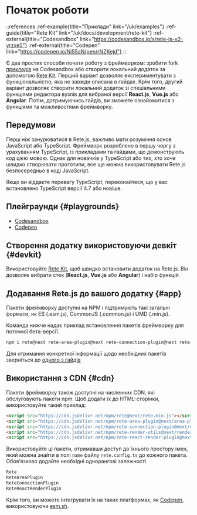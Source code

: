 # Початок роботи

::references
:ref-example{title="Приклади" link="/uk/examples"}
:ref-guide{title="Rete Kit" link="/uk/docs/development/rete-kit"}
:ref-external{title="Codesandbox" link="https://codesandbox.io/s/rete-js-v2-yrzxe5"}
:ref-external{title="Codepen" link="https://codepen.io/Ni55aN/pen/rNZKejd"}
::

Є два простих способи почати роботу з фреймворком: зробити fork [прикладів](/uk/examples) на Codesandbox або створити локальний додаток за допомогою [Rete Kit](/uk/docs/development/rete-kit). Перший варіант дозволяє експериментувати з функціональністю, яка не завжди описана в гайдах. Крім того, другий варіант дозволяє створити локальний додаток зі спеціальними функціями редактора вузлів для вибраної версії **React.js**, **Vue.js** або **Angular**. Потім, дотримуючись гайдів, ви зможете ознайомитися з функціями та можливостями фреймворку.

## Передумови

Перш ніж занурюватися в Rete.js, важливо мати розуміння основ JavaScript або TypeScript. Фреймворк розроблено в першу чергу з урахуванням TypeScript, із прикладами та гайдами, що демонструють код цією мовою. Однак для новачків у TypeScript або тих, хто хоче швидко створювати прототипи, все ще можна використовувати Rete.js безпосередньо в коді JavaScript.

Якщо ви віддаєте перевагу TypeScript, переконайтеся, що у вас встановлено TypeScript версії 4.7 або новіше.

## Плейграунди {#playgrounds}

- [Codesandbox](https://codesandbox.io/s/rete-js-v2-yrzxe5)
- [Codepen](https://codepen.io/Ni55aN/pen/rNZKejd)

## Створення додатку використовуючи девкіт {#devkit}

Використовуйте [Rete Kit](/uk/docs/development/rete-kit), щоб швидко встановити додаток на Rete.js. Він дозволяє вибрати стек (**React.js**, **Vue.js** або **Angular**) і набір функцій.

## Додавання Rete.js до вашого додатку {#app}

Пакети фреймворку доступні на NPM і підтримують такі загальні формати, як ES (.esm.js), CommonJS (.common.js) і UMD (.min.js).

Команда нижче надає приклад встановлення пакетів фреймворку для поточної бета-версії.

```bash
npm i rete@next rete-area-plugin@next rete-connection-plugin@next rete-render-utils@next rete-react-render-plugin@next react react-dom
```

Для отримання конкретної інформації щодо необхідних пакетів зверніться до [одного з гайдів](/uk/docs/guides/basic)


## Використання з CDN {#cdn}

Пакети фреймворку також доступні на численних CDN, які обслуговують пакети npm. Щоб додати їх до HTML-сторінки, використовуйте такий приклад:

```html
<script src="https://cdn.jsdelivr.net/npm/rete@next/rete.min.js"></script>
<script src="https://cdn.jsdelivr.net/npm/rete-area-plugin@next/area-plugin.min.js"></script>
<script src="https://cdn.jsdelivr.net/npm/rete-connection-plugin@next/connection-plugin.min.js"></script>
<script src="https://cdn.jsdelivr.net/npm/rete-render-utils@next/render-utils.min.js"></script>
<script src="https://cdn.jsdelivr.net/npm/rete-react-render-plugin@next/react-render-plugin.min.js"></script>
```

Використовуйте ці пакети, отримавши доступ до їхнього простору імен, який можна знайти в полі `name` файлу `rete.config.ts` до кожного пакета. Обов’язково додайте необхідні однорангові залежності

```js
Rete
ReteAreaPlugin
ReteConnectionPlugin
ReteReactRenderPlugin
```

Крім того, ви можете інтегрувати їх на таких платформах, як [Codepen](https://codepen.io), використовуючи [esm.sh](https://esm.sh).
